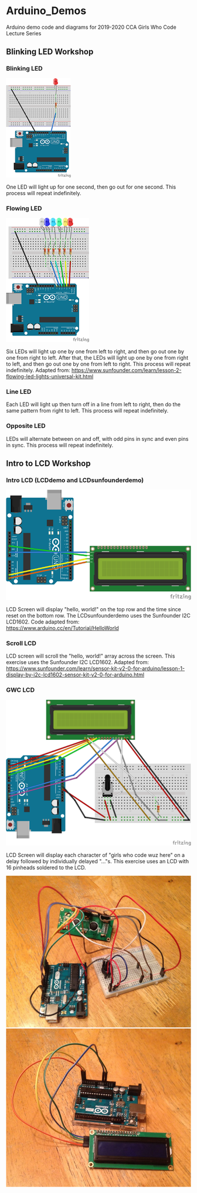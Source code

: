 # Arduino_Demos
 Arduino demo code and diagrams for 2019-2020 CCA Girls Who Code Lecture Series


## Blinking LED Workshop

### Blinking LED
![Blinking LED Diagram](/ImagesDiagrams/blinkingLEDdemo_bb.png)

One LED will light up for one second, then go out for one second. This process will repeat indefinitely.

### Flowing LED
![Flowing LED Diagram](/ImagesDiagrams/flowingLEDdemo_6led.png)

Six LEDs will light up one by one from left to right, and then go out one by one from right to left.
After that, the LEDs will light up one by one from right to left, and then go out one by one from left to right.
This process will repeat indefinitely.
Adapted from: https://www.sunfounder.com/learn/lesson-2-flowing-led-lights-universal-kit.html

### Line LED
Each LED will light up then turn off in a line from left to right, then do the same pattern from right to left. 
This process will repeat indefinitely.

### Opposite LED
LEDs will alternate between on and off, with odd pins in sync and even pins in sync.
This process will repeat indefinitely.




## Intro to LCD Workshop

### Intro LCD (LCDdemo and LCDsunfounderdemo)
![Scroll LCD Diagram](/ImagesDiagrams/sunfounderlcd_bb.png)

LCD Screen will display "hello, world!" on the top row and the time since reset on the bottom row. The LCDsunfounderdemo uses the Sunfounder I2C LCD1602.
Code adapted from: https://www.arduino.cc/en/Tutorial/HelloWorld

### Scroll LCD
LCD screen will scroll the "hello, world!" array across the screen. This exercise uses the Sunfounder I2C LCD1602.
Adapted from: https://www.sunfounder.com/learn/sensor-kit-v2-0-for-arduino/lesson-1-display-by-i2c-lcd1602-sensor-kit-v2-0-for-arduino.html

### GWC LCD
![Regular LCD Diagram](/ImagesDiagrams/LCDdemo.png)

LCD Screen will display each character of "girls who code wuz here" on a delay followed by individually delayed "..."s. This exercise uses an LCD with 16 pinheads soldered to the LCD.


![Regular LCD](/ImagesDiagrams/IMG_LCD.JPG)
![Sunfounder LCD](/ImagesDiagrams/IMG_LCDSF.JPG)
